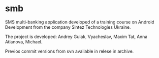 # smb

SMS multi-banking application developed of a training course on Android Development from the company Sintez Technologies Ukraine.

The project is developed: Andrey Gulak, Vyacheslav, Maxim Tat, Anna Atlanova, Michael.

Previos commit versions from svn available in relese in archive. 
